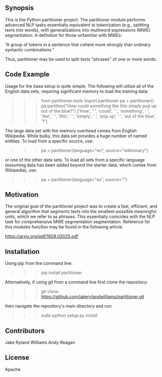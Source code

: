 ## Synopsis

This is the Python partitioner project. The partitioner module performs advanced NLP tasks essentially equivalent to tokenization (e.g., splitting texts into words), with generalizations into multiword expressions (MWE) segmentation. A definition for those unfamiliar with MWEs: 

“A group of tokens in a sentence that cohere more strongly than ordinary syntactic combinations.”

Thus, partitioner may be used to split texts "phrases" of one or more words.

## Code Example

Usage for the base setup is quite simple. The following will utilize all of the English data sets, requiring significant memory to load the training data:

>>> from partitioner.tools import partitioner
>>> pa = partitioner()
>>> pa.partition("How could something like this simply pop up out of the blue?")
['How', ' ', 'could', ' ', 'something', ' ', 'like', ' ', 'this', ' ', 'simply', ' ', 'pop up', ' ', 'out of the blue', '?']

The large data set with the memory overhead comes from English Wikipedia. While bulky, this data set provides a huge number of named entities. To load from a specific source, use:

>>> pa = partitioner(language="en", source="wiktionary")

or one of the other data sets. To load all sets from a specific language (assuming data has been added beyond the starter data, which comes from Wikipedia), use:

>>> pa = partitioner(language="es", source="")

## Motivation

The original goal of the partitioner project was to create a fast, efficient, and general algorithm that segments texts into the smallest-possible meaningful units, which we refer to as phrases. This essentially coincides with the NLP task for comprehensive MWE segmentation segmentation. Reference for this modules function may be found in the following article:

https://arxiv.org/pdf/1608.02025.pdf

## Installation

Using pip from the command line:

>>> pip install partitioner

Alternatively, if using git from a command line first clone the repository:

>>> git clone https://github.com/jakerylandwilliams/partitioner.git

then navigate the repository's main directory and run:

>>> sudo python setup.py install

## Contributors

Jake Ryland Williams
Andy Reagan

## License

Apache